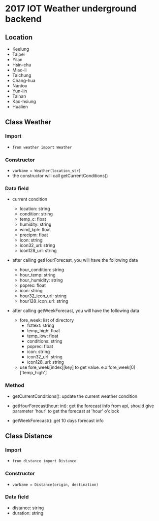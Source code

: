 # 2017 IOT Weather underground backend

## Location
- Keelung
- Taipei
- Yilan
- Hsin-chu
- Miao-li
- Taichung
- Chang-hua
- Nantou
- Yun-lin
- Tainan
- Kao-hsiung
- Hualien

## Class Weather
### Import
- `from weather import Weather`

### Constructor
- `varName = Weather(location_str)`
- the constructor will call getCurrentConditions()

### Data field
- current condition
    - location: string
    - condition: string
    - temp_c: float
    - humidity: string
    - wind_kph: float
    - precipm: float
    - icon: string
    - icon32_url: string
    - icon128_url: string

- after calling getHourForecast, you will have the following data
    - hour_condition: string
    - hour_temp: string
    - hour_humidity: string
    - poprec: float
    - icon: string
    - hour32_icon_url: string
    - hour128_icon_url: string

- after calling getWeekForecast, you will have the following data
    - fore_week: list of directory
        - fcttext: string
        - temp_high: float
        - temp_low: float
        - conditions: string
        - poprec: float
        - icon: string
        - icon32_url: string
        - icon128_url: string
    - use fore_week[index][key] to get value. e.x fore_week[0]['temp_high']

### Method
- getCurrentConditions(): update the current weather condition

- getHourForecast(hour: int): get the forecast info from api, should give parameter 'hour' to get the forecast at 'hour' o'clock

- getWeekForecast(): get 10 days forecast info

## Class Distance
### Import
- `from distance import Distance`

### Constructor
- `varName = Distance(origin, destination)`

### Data field
- distance: string
- duration: string

